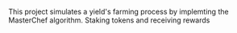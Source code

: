 This project simulates a yield's farming process by implemting the MasterChef algorithm. Staking tokens and receiving rewards
